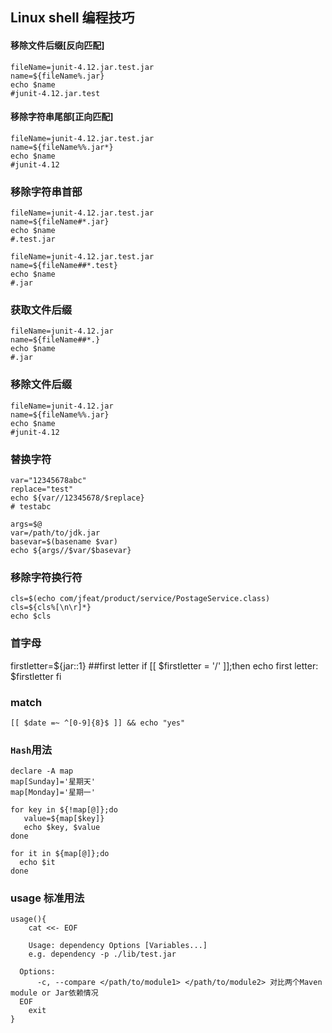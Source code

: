 ## Linux shell 编程技巧

#### 移除文件后缀[反向匹配]
```
fileName=junit-4.12.jar.test.jar
name=${fileName%.jar}
echo $name
#junit-4.12.jar.test
```

#### 移除字符串尾部[正向匹配]
```
fileName=junit-4.12.jar.test.jar
name=${fileName%%.jar*}
echo $name
#junit-4.12
```

### 移除字符串首部
```
fileName=junit-4.12.jar.test.jar
name=${fileName#*.jar}
echo $name
#.test.jar

fileName=junit-4.12.jar.test.jar
name=${fileName##*.test}
echo $name
#.jar
```

### 获取文件后缀
```
fileName=junit-4.12.jar
name=${fileName##*.}
echo $name
#.jar
```

### 移除文件后缀
```
fileName=junit-4.12.jar
name=${fileName%%.jar}
echo $name
#junit-4.12
```

### 替换字符
```
var="12345678abc"
replace="test"
echo ${var//12345678/$replace}
# testabc

args=$@
var=/path/to/jdk.jar
basevar=$(basename $var)
echo ${args//$var/$basevar}
```

### 移除字符换行符
```
cls=$(echo com/jfeat/product/service/PostageService.class)
cls=${cls%[\n\r]*}
echo $cls
```

### 首字母
firstletter=${jar::1}  ##first letter
if [[ $firstletter = '/' ]];then 
   echo first letter: $firstletter
fi

### match
```
[[ $date =~ ^[0-9]{8}$ ]] && echo "yes"
```

### `Hash`用法
```shell
declare -A map
map[Sunday]='星期天'
map[Monday]='星期一'

for key in ${!map[@]};do
   value=${map[$key]}
   echo $key, $value
done

for it in ${map[@]};do
  echo $it
done
```

### usage 标准用法
```
usage(){
	cat <<- EOF
	
	Usage: dependency Options [Variables...]
	e.g. dependency -p ./lib/test.jar
	
  Options:
	  -c, --compare </path/to/module1> </path/to/module2> 对比两个Maven module or Jar依赖情况
  EOF
	exit
}
```

